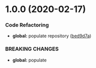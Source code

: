 # 1.0.0 (2020-02-17)


### Code Refactoring

* **global:** populate repository ([bed9d7a](https://github.com/Itee/itee-oracle/commit/bed9d7a771b437871282adec1a3835b751049201))


### BREAKING CHANGES

* **global:** populate
